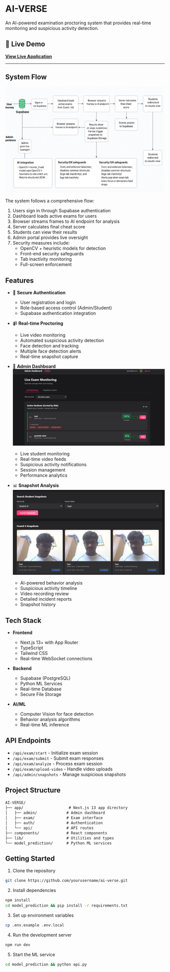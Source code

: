 # AI-VERSE

An AI-powered examination proctoring system that provides real-time monitoring and suspicious activity detection.

## 🚀 Live Demo
**[View Live Application](https://ai-verse-flame.vercel.app)**

---

## System Flow
![System Flow](system-flow.jpg)

The system follows a comprehensive flow:
1. Users sign in through Supabase authentication
2. Dashboard loads active exams for users
3. Browser streams frames to AI endpoint for analysis
4. Server calculates final cheat score
5. Students can view their results
6. Admin portal provides live oversight
7. Security measures include:
   - OpenCV + heuristic models for detection
   - Front-end security safeguards
   - Tab inactivity monitoring
   - Full-screen enforcement

## Features

- 🔐 **Secure Authentication**
  - User registration and login
  - Role-based access control (Admin/Student)
  - Supabase authentication integration

- 📹 **Real-time Proctoring**
  - Live video monitoring
  - Automated suspicious activity detection
  - Face detection and tracking
  - Multiple face detection alerts
  - Real-time snapshot capture

- 🎯 **Admin Dashboard**
![Admin Dashboard](admin-dashboard.png)
  - Live student monitoring
  - Real-time video feeds
  - Suspicious activity notifications
  - Session management
  - Performance analytics

- 📊 **Snapshot Analysis**
![Snapshots](snapshots.png)
  - AI-powered behavior analysis
  - Suspicious activity timeline
  - Video recording review
  - Detailed incident reports
  - Snapshot history

## Tech Stack

- **Frontend**
  - Next.js 13+ with App Router
  - TypeScript
  - Tailwind CSS
  - Real-time WebSocket connections

- **Backend**
  - Supabase (PostgreSQL)
  - Python ML Services
  - Real-time Database
  - Secure File Storage

- **AI/ML**
  - Computer Vision for face detection
  - Behavior analysis algorithms
  - Real-time ML inference

## API Endpoints

- `/api/exam/start` - Initialize exam session
- `/api/exam/submit` - Submit exam responses
- `/api/exam/analyze` - Process exam session
- `/api/exam/upload-video` - Handle video uploads
- `/api/admin/snapshots` - Manage suspicious snapshots

## Project Structure

```
AI-VERSE/
├── app/                    # Next.js 13 app directory
│   ├── admin/             # Admin dashboard
│   ├── exam/              # Exam interface
│   ├── auth/              # Authentication
│   └── api/               # API routes
├── components/            # React components
├── lib/                   # Utilities and types
└── model_prediction/      # Python ML services
```

## Getting Started

1. Clone the repository
```bash
git clone https://github.com/yourusername/ai-verse.git
```

2. Install dependencies
```bash
npm install
cd model_prediction && pip install -r requirements.txt
```

3. Set up environment variables
```bash
cp .env.example .env.local
```

4. Run the development server
```bash
npm run dev
```

5. Start the ML service
```bash
cd model_prediction && python api.py
```
